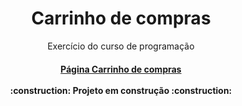 <h1 align="center"> Carrinho de compras </h1>
<p align="center">Exercício do curso de programação</p>
<h4 align="center"> 
    <a href="https://thiagocs0.github.io/Proz_CarrinhoDeCompras/" alt="Página Carrinho de compras" target="_blank" rel="noopener noreferrer">Página Carrinho de compras</a><br><br>
    :construction:  Projeto em construção  :construction:
</h4>